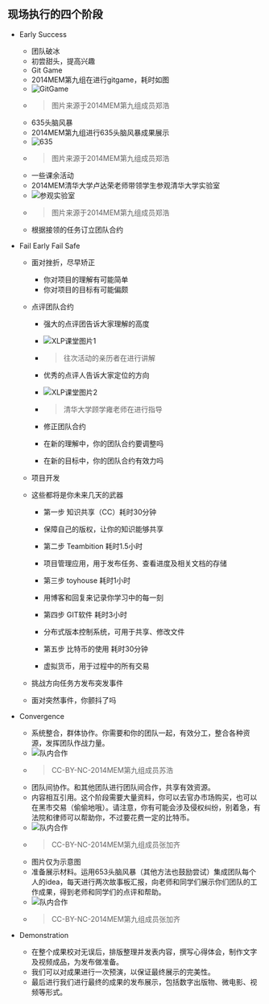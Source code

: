 ## 现场执行的四个阶段

* Early Success
	* 团队破冰
	* 初尝甜头，提高兴趣
	* Git Game
 	* 2014MEM第九组在进行gitgame，耗时如图
 	* ![GitGame](../assets/FranksData/IMG_1047.png)
 	* > 图片来源于2014MEM第九组成员郑浩
	* 635头脑风暴
 	* 2014MEM第九组进行635头脑风暴成果展示
 	* ![635](../assets/FranksData/1.png)
 	* > 图片来源于2014MEM第九组成员郑浩
 	* 一些课余活动
  	* 2014MEM清华大学卢达荣老师带领学生参观清华大学实验室
  	* ![参观实验室](../assets/FranksData/2.png)
  	* > 图片来源于2014MEM第九组成员郑浩
	* 根据接领的任务订立团队合约
* Fail Early Fail Safe
  * 面对挫折，尽早矫正
	 * 你对项目的理解有可能简单
	 * 你对项目的目标有可能偏颇
  * 点评团队合约
	 * 强大的点评团告诉大家理解的高度
	 * ![XLP课堂图片1](../assets\execution\four_stage)
	 *  > 往次活动的亲历者在进行讲解
	 * 优秀的点评人告诉大家定位的方向
	 * ![XLP课堂图片2](../assets\execution\four_stage)
	 * > 清华大学顾学雍老师在进行指导
     * 修正团队合约

	 * 在新的理解中，你的团队合约要调整吗
	 * 在新的目标中，你的团队合约有效力吗
  * 项目开发
   * 这些都将是你未来几天的武器
	 * 第一步   知识共享（CC）耗时30分钟
      * 保障自己的版权，让你的知识能够共享

     * 第二步   Teambition    耗时1.5小时
      * 项目管理应用，用于发布任务、查看进度及相关文档的存储

     * 第三步   toyhouse      耗时1小时
      * 用博客和回复来记录你学习中的每一刻

     * 第四步   GIT软件       耗时3小时
      * 分布式版本控制系统，可用于共享、修改文件

     * 第五步   比特币的使用  耗时30分钟
      * 虚拟货币，用于过程中的所有交易

	* 挑战方向任务方发布突发事件
     * 面对突然事件，你颤抖了吗
* Convergence
	* 系统整合，群体协作。你需要和你的团队一起，有效分工，整合各种资源，发挥团队作战力量。
	* ![队内合作](../assets/FranksData/01.png)
	* > CC-BY-NC-2014MEM第九组成员苏浩
	* 团队间协作。和其他团队进行团队间合作，共享有效资源。
	* 内容相互引用。这个阶段需要大量资料，你可以去官办市场购买，也可以在黑市交易（偷偷地哦）。请注意，你有可能会涉及侵权纠纷，别着急，有法院和律师可以帮助你，不过要花费一定的比特币。
	* ![队内合作](../assets/FranksData/02.png)
	* > CC-BY-NC-2014MEM第九组成员张加齐
	* 图片仅为示意图
	* 准备展示材料。运用653头脑风暴（其他方法也鼓励尝试）集成团队每个人的idea，每天进行两次故事板汇报，向老师和同学们展示你们团队的工作成果，得到老师和同学们的点评和帮助。
	* ![队内合作](../assets/FranksData/03.png)
	* > CC-BY-NC-2014MEM第九组成员张加齐


* Demonstration
	* 在整个成果校对无误后，排版整理并发表内容，撰写心得体会，制作文字及视频成品，为发布做准备。
	* 我们可以对成果进行一次预演，以保证最终展示的完美性。
	* 最后进行我们进行最终的成果的发布展示，包括数字出版物、微电影、视频等形式。





